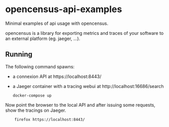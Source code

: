 # opencensus-api-examples

Minimal examples of api usage with opencensus.

opencensus is a library for exporting metrics and traces
of your software to an external platform (eg. jaeger, ...).


## Running

The following command spawns:

  - a connexion API at https://localhost:8443/
  - a Jaeger container with a tracing webui at http://localhost:16686/search

        docker-compose up

Now point the browser to the local API
and after issuing some requests, show the tracings on Jaeger.

        firefox https://localhost:8443/


